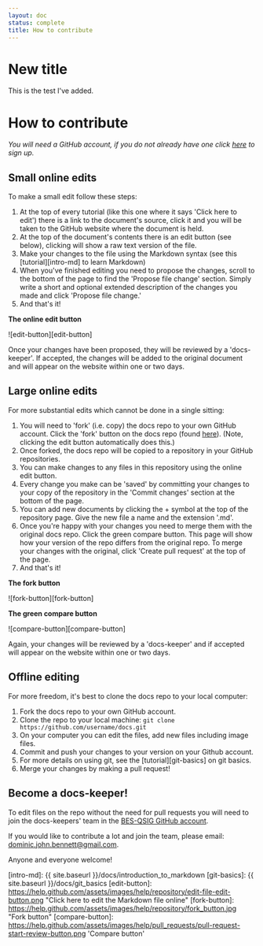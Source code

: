```yaml
---
layout: doc
status: complete
title: How to contribute
---
```


# New title

This is the test I've added.

# How to contribute

_You will need a GitHub account, if you do not already have one click
[here](https://github.com/) to sign up._

## Small online edits

To make a small edit follow these steps:

1. At the top of every tutorial (like this one where it says 'Click here to
edit') there is a link to the document's source, click it and you will be taken
to the GitHub website where the document is held.
2. At the top of the document's contents there is an edit button (see below),
clicking will show a raw text version of the file.
3. Make your changes to the file using the Markdown syntax (see this
    [tutorial][intro-md]
    to learn Markdown)
4. When you've finished editing you need to propose the changes, scroll to the
bottom of the page to find the 'Propose file change' section. Simply write a
short and optional extended description of the changes you made and click
'Propose file change.'
5. And that's it!

**The online edit button**

![edit-button][edit-button]

Once your changes have been proposed, they will be reviewed by a 'docs-keeper'.
If accepted, the changes will be added to the original document and will appear
on the website within one or two days.

## Large online edits

For more substantial edits which cannot be done in a single sitting:

1. You will need to 'fork' (i.e. copy) the docs repo to your own GitHub account.
Click the 'fork' button on the docs repo (found [here][docs-repo]).
(Note, clicking the edit button automatically does this.)
2. Once forked, the docs repo will be copied to a repository in your GitHub
repositories.
3. You can make changes to any files in this repository using the online edit
button.
4. Every change you make can be 'saved' by committing your changes to your copy
of the repository in the 'Commit changes' section at the bottom of the page.
5. You can add new documents by clicking the + symbol at the top of the
repository page. Give the new file a name and the extension '.md'.
6. Once you're happy with your changes you need to merge them with the original
docs repo. Click the green compare button.
This page will show how your version of the repo differs from the original repo.
To merge your changes with the original, click 'Create pull request' at the top
of the page.
7. And that's it!

**The fork button**

![fork-button][fork-button]

**The green compare button**

![compare-button][compare-button]

Again, your changes will be reviewed by a 'docs-keeper' and if accepted will
appear on the website within one or two days.

## Offline editing

For more freedom, it's best to clone the docs repo to your local computer:

1. Fork the docs repo to your own GitHub account.
2. Clone the repo to your local machine: `git clone https://github.com/username/docs.git`
3. On your computer you can edit the files, add new files including image files.
4. Commit and push your changes to your version on your Github account.
5. For more details on using git, see the [tutorial][git-basics] on git basics.
5. Merge your changes by making a pull request!

## Become a docs-keeper!

To edit files on the repo without the need for pull requests you will need to
join the docs-keepers' team in the [BES-QSIG GitHub account](https://github.com/BES-QSIG).

If you would like to contribute a lot and join the team, please email:
dominic.john.bennett@gmail.com.

Anyone and everyone welcome!

<!-- References -->
[docs-repo]: https://github.com/BES-QSIG/docs/
[intro-md]: {{ site.baseurl }}/docs/introduction_to_markdown
[git-basics]: {{ site.baseurl }}/docs/git_basics
[edit-button]: https://help.github.com/assets/images/help/repository/edit-file-edit-button.png "Click here to edit the Markdown file online"
[fork-button]: https://help.github.com/assets/images/help/repository/fork_button.jpg "Fork button"
[compare-button]: https://help.github.com/assets/images/help/pull_requests/pull-request-start-review-button.png 'Compare button'
